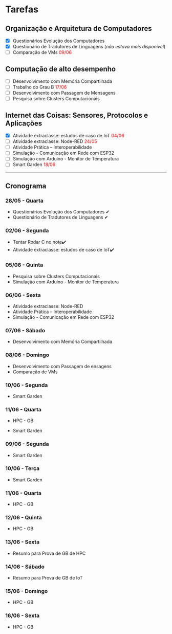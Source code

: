 # Tarefas

## Organização e Arquitetura de Computadores

- [x] Questionários Evolução dos Computadores
- [x] Questionário de Tradutores de Linguagens (*não estava mais disponível*)
- [ ] Comparação de VMs <span style="color: red;">09/06</span>

## Computação de alto desempenho

- [ ] Desenvolvimento com Memória Compartilhada
- [ ] Trabalho do Grau B <span style="color: red;">17/06</span>
- [ ] Desenvolvimento com Passagem de Mensagens
- [ ] Pesquisa sobre Clusters Computacionais

## Internet das Coisas: Sensores, Protocolos e Aplicações

- [x] Atividade extraclasse: estudos de caso de IoT <span style="color: red;">04/06</span>
- [ ] Atividade extraclasse: Node-RED <span style="color: red;">24/05</span>
- [ ] Atividade Prática – Interoperabilidade
- [ ] Simulação - Comunicação em Rede com ESP32
- [ ] Simulação com Arduino - Monitor de Temperatura
- [ ] Smart Garden <span style="color: red;">18/06</span>

---

## Cronograma

### 28/05 - Quarta

- Questionários Evolução dos Computadores ✔
- Questionário de Tradutores de Linguagens ✔

### 02/06 - Segunda

- Tentar Rodar C no note✔️
- Atividade extraclasse: estudos de caso de IoT✔️

### 05/06 - Quinta

- Pesquisa sobre Clusters Computacionais
- Simulação com Arduino - Monitor de Temperatura

### 06/06 - Sexta

- Atividade extraclasse: Node-RED
- Atividade Prática – Interoperabilidade
- Simulação - Comunicação em Rede com ESP32

### 07/06 - Sábado 

- Desenvolvimento com Memória Compartilhada

### 08/06 - Domingo 

- Desenvolvimento com Passagem de ensagens
- Comparação de VMs

### 10/06 - Segunda

- Smart Garden

### 11/06 - Quarta

- HPC - GB

- Smart Garden

### 09/06 - Segunda

- Smart Garden

### 10/06 - Terça

- Smart Garden

### 11/06 - Quarta

- HPC - GB

### 12/06 - Quinta

- HPC - GB

### 13/06 - Sexta

- Resumo para Prova de GB de HPC

### 14/06 - Sábado

- Resumo para Prova de GB de IoT

### 15/06 - Domingo

- HPC - GB

### 16/06 - Sexta

- HPC - GB
